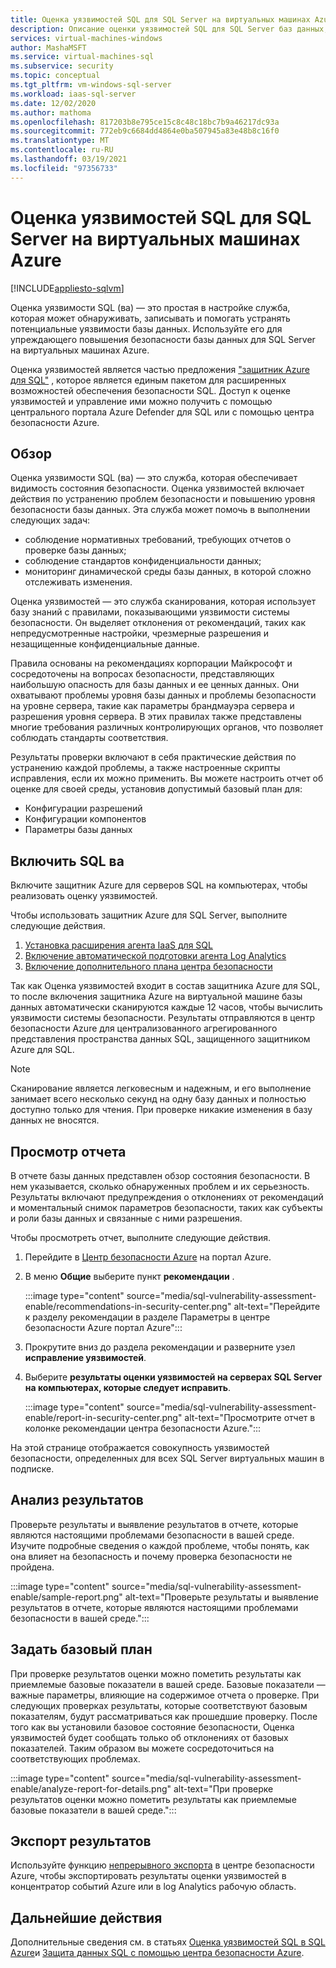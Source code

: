 ```yaml
---
title: Оценка уязвимостей SQL для SQL Server на виртуальных машинах Azure
description: Описание оценки уязвимостей SQL для SQL Server баз данных, работающих на виртуальных машинах Azure.
services: virtual-machines-windows
author: MashaMSFT
ms.service: virtual-machines-sql
ms.subservice: security
ms.topic: conceptual
ms.tgt_pltfrm: vm-windows-sql-server
ms.workload: iaas-sql-server
ms.date: 12/02/2020
ms.author: mathoma
ms.openlocfilehash: 817203b8e795ce15c8c48c18bc7b9a46217dc93a
ms.sourcegitcommit: 772eb9c6684dd4864e0ba507945a83e48b8c16f0
ms.translationtype: MT
ms.contentlocale: ru-RU
ms.lasthandoff: 03/19/2021
ms.locfileid: "97356733"
---
```

# <a name="sql-vulnerability-assessment-for-sql-server-on-azure-vms"></a>Оценка уязвимостей SQL для SQL Server на виртуальных машинах Azure
[!INCLUDE[appliesto-sqlvm](../../includes/appliesto-sqlvm.md)]

Оценка уязвимости SQL (ва) — это простая в настройке служба, которая может обнаруживать, записывать и помогать устранять потенциальные уязвимости базы данных. Используйте его для упреждающего повышения безопасности базы данных для SQL Server на виртуальных машинах Azure. 

Оценка уязвимостей является частью предложения ["защитник Azure для SQL"](../../database/azure-defender-for-sql.md) , которое является единым пакетом для расширенных возможностей обеспечения безопасности SQL. Доступ к оценке уязвимостей и управление ими можно получить с помощью центрального портала Azure Defender для SQL или с помощью центра безопасности Azure. 

## <a name="overview"></a>Обзор

Оценка уязвимости SQL (ва) — это служба, которая обеспечивает видимость состояния безопасности. Оценка уязвимостей включает действия по устранению проблем безопасности и повышению уровня безопасности базы данных. Эта служба может помочь в выполнении следующих задач: 

- соблюдение нормативных требований, требующих отчетов о проверке базы данных; 
- соблюдение стандартов конфиденциальности данных; 
- мониторинг динамической среды базы данных, в которой сложно отслеживать изменения. 

Оценка уязвимостей — это служба сканирования, которая использует базу знаний с правилами, показывающими уязвимости системы безопасности. Он выделяет отклонения от рекомендаций, таких как непредусмотренные настройки, чрезмерные разрешения и незащищенные конфиденциальные данные. 

Правила основаны на рекомендациях корпорации Майкрософт и сосредоточены на вопросах безопасности, представляющих наибольшую опасность для базы данных и ее ценных данных. Они охватывают проблемы уровня базы данных и проблемы безопасности на уровне сервера, такие как параметры брандмауэра сервера и разрешения уровня сервера. В этих правилах также представлены многие требования различных контролирующих органов, что позволяет соблюдать стандарты соответствия. 

Результаты проверки включают в себя практические действия по устранению каждой проблемы, а также настроенные скрипты исправления, если их можно применить. Вы можете настроить отчет об оценке для своей среды, установив допустимый базовый план для: 

- Конфигурации разрешений 
- Конфигурации компонентов 
- Параметры базы данных 

## <a name="enable-sql-va"></a>Включить SQL ва

Включите защитник Azure для серверов SQL на компьютерах, чтобы реализовать оценку уязвимостей. 

Чтобы использовать защитник Azure для SQL Server, выполните следующие действия.

1. [Установка расширения агента IaaS для SQL](sql-agent-extension-manually-register-single-vm.md)
1. [Включение автоматической подготовки агента Log Analytics](../../../security-center/security-center-enable-data-collection.md#auto-provision-mma)
1. [Включение дополнительного плана центра безопасности](../../../security-center/defender-for-sql-usage.md#step-2-enable-the-optional-plan-in-security-centers-pricing-and-settings-page)

Так как Оценка уязвимостей входит в состав защитника Azure для SQL, то после включения защитника Azure на виртуальной машине базы данных автоматически сканируются каждые 12 часов, чтобы вычислить уязвимости системы безопасности. Результаты отправляются в центр безопасности Azure для централизованного агрегированного представления пространства данных SQL, защищенного защитником Azure для SQL. 

> [!NOTE]
> Сканирование является легковесным и надежным, и его выполнение занимает всего несколько секунд на одну базу данных и полностью доступно только для чтения. При проверке никакие изменения в базу данных не вносятся. 

## <a name="view-report"></a>Просмотр отчета

В отчете базы данных представлен обзор состояния безопасности. В нем указывается, сколько обнаруженных проблем и их серьезность. Результаты включают предупреждения о отклонениях от рекомендаций и моментальный снимок параметров безопасности, таких как субъекты и роли базы данных и связанные с ними разрешения.  

Чтобы просмотреть отчет, выполните следующие действия.

1. Перейдите в [Центр безопасности Azure](https://ms.portal.azure.com/#blade/Microsoft_Azure_Security/SecurityMenuBlade/0) на портал Azure.
1. В меню **Общие** выберите пункт **рекомендации** . 

   :::image type="content" source="media/sql-vulnerability-assessment-enable/recommendations-in-security-center.png" alt-text="Перейдите к разделу рекомендации в разделе Параметры в центре безопасности Azure портал Azure":::

1. Прокрутите вниз до раздела рекомендации и разверните узел **исправление уязвимостей**.
1. Выберите **результаты оценки уязвимостей на серверах SQL Server на компьютерах, которые следует исправить**. 

   :::image type="content" source="media/sql-vulnerability-assessment-enable/report-in-security-center.png" alt-text="Просмотрите отчет в колонке рекомендации центра безопасности Azure.":::

На этой странице отображается совокупность уязвимостей безопасности, определенных для всех SQL Server виртуальных машин в подписке. 


## <a name="analyze-results"></a>Анализ результатов

Проверьте результаты и выявление результатов в отчете, которые являются настоящими проблемами безопасности в вашей среде. Изучите подробные сведения о каждой проблеме, чтобы понять, как она влияет на безопасность и почему проверка безопасности не пройдена.  

:::image type="content" source="media/sql-vulnerability-assessment-enable/sample-report.png" alt-text="Проверьте результаты и выявление результатов в отчете, которые являются настоящими проблемами безопасности в вашей среде.":::

## <a name="set-baseline"></a>Задать базовый план 

При проверке результатов оценки можно пометить результаты как приемлемые базовые показатели в вашей среде. Базовые показатели — важные параметры, влияющие на содержимое отчета о проверке. При следующих проверках результаты, которые соответствуют базовым показателям, будут рассматриваться как прошедшие проверку. После того как вы установили базовое состояние безопасности, Оценка уязвимостей будет сообщать только об отклонениях от базовых показателей. Таким образом вы можете сосредоточиться на соответствующих проблемах. 

:::image type="content" source="media/sql-vulnerability-assessment-enable/analyze-report-for-details.png" alt-text="При проверке результатов оценки можно пометить результаты как приемлемые базовые показатели в вашей среде.":::

## <a name="export-results"></a>Экспорт результатов

Используйте функцию [непрерывного экспорта](../../../security-center/continuous-export.md) в центре безопасности Azure, чтобы экспортировать результаты оценки уязвимостей в концентратор событий Azure или в log Analytics рабочую область. 


## <a name="next-steps"></a>Дальнейшие действия

Дополнительные сведения см. в статьях [Оценка уязвимостей SQL в SQL Azure](../../database/sql-vulnerability-assessment.md)и [Защита данных SQL с помощью центра безопасности Azure](../../../security-center/security-center-introduction.md).

